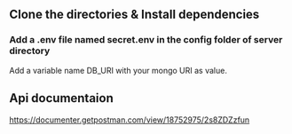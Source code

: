 ## Clone the directories & Install dependencies

### Add a .env file named secret.env in the config folder of server directory

Add a variable name DB_URI with your mongo URI as value.


## Api documentaion

https://documenter.getpostman.com/view/18752975/2s8ZDZzfun

